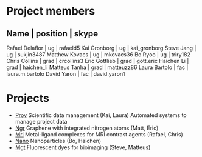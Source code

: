 Project members
==============

Name  | position |  skype 
----------------------
Rafael Delaflor | ug | rafaeld5
Kai Gronborg | ug | kai_gronborg 
Steve Jang | ug | sukjin3487
Matthew Kovacs | ug | mkovacs36
Bo Ryoo | ug | triry182
Chris Collins | grad | crcollins3
Eric Gottlieb | grad | gott.eric
Haichen Li    | grad | haichen_li
Matteus Tanha | grad | matteuzz86
Laura Bartolo | fac | laura.m.bartolo
David Yaron   | fac | david.yaron1


Projects
===========

* [Prov][prov] Scientific data management (Kai, Laura)  Automated systems to manage project data 
* [Ngr][ngr] Graphene with integrated nitrogen atoms (Matt, Eric)
* [Mri][mri] Metal-ligand complexes for MRI contrast agents (Rafael, Chris)
* [Nano][nano] Nanoparticles (Bo, Haichen)
* [Mgt][mgt] Fluorescent dyes for bioimaging (Steve, Matteus)


[prov]: https://github.com/djyaron/compreu/wiki/prov

[ngr]: https://github.com/djyaron/compreu/wiki/ngr

[mri]: https://github.com/djyaron/compreu/wiki/mri

[nano]: https://github.com/djyaron/compreu/wiki/nano

[mgt]: https://github.com/djyaron/compreu/wiki/mgt

